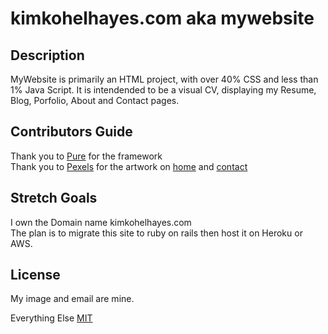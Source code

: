 kimkohelhayes.com aka mywebsite
===

Description
---

MyWebsite is primarily an HTML project, with over 40% CSS and less than 1% Java Script.  It is intendended to be a visual CV, displaying my Resume, Blog, Porfolio, About and Contact pages.

Contributors Guide
---

Thank you to [Pure](https://purecss.io/) for the framework </br>Thank you to [Pexels](https://www.pexels.com/) for the artwork on [home](https://www.pexels.com/@divinetechygirl) and [contact](https://www.pexels.com/@picjumbo-com-55570)

Stretch Goals
---

I own the Domain name kimkohelhayes.com </br>
The plan is to migrate this site to ruby on rails then host it on Heroku or AWS.

License
---  

My image and email are mine.

Everything Else [MIT](https://opensource.org/licenses/MIT)